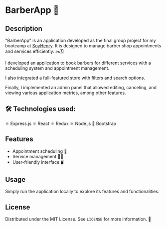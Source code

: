 # BarberApp 💈

## Description

"BarberApp" is an application developed as the final group project for my bootcamp at [SoyHenry](https://www.soyhenry.com/). It is designed to manage barber shop appointments and services efficiently. ✂️🗓️

I developed an application to book barbers for different services with a scheduling system and appointment management.

I also integrated a full-featured store with filters and search options.

Finally, I implemented an admin panel that allowed editing, canceling, and viewing various application metrics, among other features.

## 🛠️ Technologies used:
⚛️ Express.js
⚛️ React
⚛️ Redux
⚛️ Node.js
🎨 Bootstrap

## Features

- Appointment scheduling 📅
- Service management 💇‍♂️
- User-friendly interface 🖥️

## Usage

Simply run the application locally to explore its features and functionalities.

## License

Distributed under the MIT License. See `LICENSE` for more information. 📄


